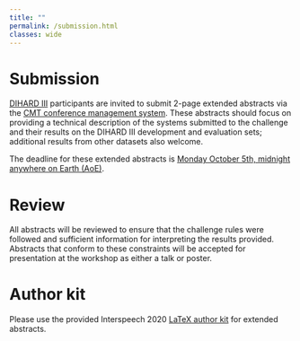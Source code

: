 ```yaml
---
title: ""
permalink: /submission.html
classes: wide
---
```


# Submission
[DIHARD III](https://dihardchallenge.github.io/dihard3/) participants are invited to submit 2-page extended abstracts via the
[CMT conference management system](https://cmt3.research.microsoft.com/DIHARDW2020).
These abstracts should focus on providing a technical
description of the systems submitted to the challenge and their results on the DIHARD III
development and evaluation sets; additional results from other datasets also welcome.

The deadline for these extended abstracts is
[Monday October 5th, midnight anywhere on Earth (AoE)](https://www.timeanddate.com/countdown/generic?iso=20201005T235959&p0=3399&msg=DIHARD+III+Workshop+Abstract+Submission&font=sanserif&csz=1).


# Review
All abstracts will be reviewed to ensure that the challenge rules were followed and
sufficient information for interpreting the results provided. Abstracts that conform to
these constraints will be accepted for presentation at the workshop as either a talk or
poster.


# Author kit
Please use the provided Interspeech 2020 [LaTeX author kit](http://www.interspeech2020.org/IS2020_paper_kit.zip) for extended abstracts.

